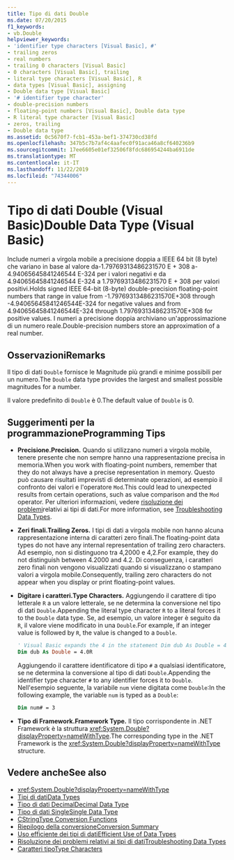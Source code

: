 ```yaml
---
title: Tipo di dati Double
ms.date: 07/20/2015
f1_keywords:
- vb.Double
helpviewer_keywords:
- 'identifier type characters [Visual Basic], #'
- trailing zeros
- real numbers
- trailing 0 characters [Visual Basic]
- 0 characters [Visual Basic], trailing
- literal type characters [Visual Basic], R
- data types [Visual Basic], assigning
- Double data type [Visual Basic]
- '# identifier type character'
- double-precision numbers
- floating-point numbers [Visual Basic], Double data type
- R literal type character [Visual Basic]
- zeros, trailing
- Double data type
ms.assetid: 0c5670f7-fcb1-453a-bef1-374730cd38fd
ms.openlocfilehash: 347b5c7b7af4c4aafec0f91aca46a8cf640236b9
ms.sourcegitcommit: 17ee6605e01ef32506f8fdc686954244ba6911de
ms.translationtype: MT
ms.contentlocale: it-IT
ms.lasthandoff: 11/22/2019
ms.locfileid: "74344006"
---
```

# <a name="double-data-type-visual-basic"></a><span data-ttu-id="662dd-102">Tipo di dati Double (Visual Basic)</span><span class="sxs-lookup"><span data-stu-id="662dd-102">Double Data Type (Visual Basic)</span></span>

<span data-ttu-id="662dd-103">Include numeri a virgola mobile a precisione doppia a IEEE 64 bit (8 byte) che variano in base al valore da-1.79769313486231570 E + 308 a-4.94065645841246544 E-324 per i valori negativi e da 4.94065645841246544 E-324 a 1.79769313486231570 E + 308 per valori positivi.</span><span class="sxs-lookup"><span data-stu-id="662dd-103">Holds signed IEEE 64-bit (8-byte) double-precision floating-point numbers that range in value from -1.79769313486231570E+308 through -4.94065645841246544E-324 for negative values and from 4.94065645841246544E-324 through 1.79769313486231570E+308 for positive values.</span></span> <span data-ttu-id="662dd-104">I numeri a precisione doppia archiviano un'approssimazione di un numero reale.</span><span class="sxs-lookup"><span data-stu-id="662dd-104">Double-precision numbers store an approximation of a real number.</span></span>

## <a name="remarks"></a><span data-ttu-id="662dd-105">Osservazioni</span><span class="sxs-lookup"><span data-stu-id="662dd-105">Remarks</span></span>

<span data-ttu-id="662dd-106">Il tipo di dati `Double` fornisce le Magnitude più grandi e minime possibili per un numero.</span><span class="sxs-lookup"><span data-stu-id="662dd-106">The `Double` data type provides the largest and smallest possible magnitudes for a number.</span></span>

<span data-ttu-id="662dd-107">Il valore predefinito di `Double` è 0.</span><span class="sxs-lookup"><span data-stu-id="662dd-107">The default value of `Double` is 0.</span></span>

## <a name="programming-tips"></a><span data-ttu-id="662dd-108">Suggerimenti per la programmazione</span><span class="sxs-lookup"><span data-stu-id="662dd-108">Programming Tips</span></span>

- <span data-ttu-id="662dd-109">**Precisione.**</span><span class="sxs-lookup"><span data-stu-id="662dd-109">**Precision.**</span></span> <span data-ttu-id="662dd-110">Quando si utilizzano numeri a virgola mobile, tenere presente che non sempre hanno una rappresentazione precisa in memoria.</span><span class="sxs-lookup"><span data-stu-id="662dd-110">When you work with floating-point numbers, remember that they do not always have a precise representation in memory.</span></span> <span data-ttu-id="662dd-111">Questo può causare risultati imprevisti di determinate operazioni, ad esempio il confronto dei valori e l'operatore `Mod`.</span><span class="sxs-lookup"><span data-stu-id="662dd-111">This could lead to unexpected results from certain operations, such as value comparison and the `Mod` operator.</span></span> <span data-ttu-id="662dd-112">Per ulteriori informazioni, vedere [risoluzione dei problemi](../../../visual-basic/programming-guide/language-features/data-types/troubleshooting-data-types.md)relativi ai tipi di dati.</span><span class="sxs-lookup"><span data-stu-id="662dd-112">For more information, see [Troubleshooting Data Types](../../../visual-basic/programming-guide/language-features/data-types/troubleshooting-data-types.md).</span></span>

- <span data-ttu-id="662dd-113">**Zeri finali.**</span><span class="sxs-lookup"><span data-stu-id="662dd-113">**Trailing Zeros.**</span></span> <span data-ttu-id="662dd-114">I tipi di dati a virgola mobile non hanno alcuna rappresentazione interna di caratteri zero finali.</span><span class="sxs-lookup"><span data-stu-id="662dd-114">The floating-point data types do not have any internal representation of trailing zero characters.</span></span> <span data-ttu-id="662dd-115">Ad esempio, non si distinguono tra 4,2000 e 4,2.</span><span class="sxs-lookup"><span data-stu-id="662dd-115">For example, they do not distinguish between 4.2000 and 4.2.</span></span> <span data-ttu-id="662dd-116">Di conseguenza, i caratteri zero finali non vengono visualizzati quando si visualizzano o stampano valori a virgola mobile.</span><span class="sxs-lookup"><span data-stu-id="662dd-116">Consequently, trailing zero characters do not appear when you display or print floating-point values.</span></span>

- <span data-ttu-id="662dd-117">**Digitare i caratteri.**</span><span class="sxs-lookup"><span data-stu-id="662dd-117">**Type Characters.**</span></span> <span data-ttu-id="662dd-118">Aggiungendo il carattere di tipo letterale `R` a un valore letterale, se ne determina la conversione nel tipo di dati `Double`.</span><span class="sxs-lookup"><span data-stu-id="662dd-118">Appending the literal type character `R` to a literal forces it to the `Double` data type.</span></span> <span data-ttu-id="662dd-119">Se, ad esempio, un valore integer è seguito da `R`, il valore viene modificato in una `Double`.</span><span class="sxs-lookup"><span data-stu-id="662dd-119">For example, if an integer value is followed by `R`, the value is changed to a `Double`.</span></span>

  ```vb
  ' Visual Basic expands the 4 in the statement Dim dub As Double = 4R to 4.0:
  Dim dub As Double = 4.0R
  ```

  <span data-ttu-id="662dd-120">Aggiungendo il carattere identificatore di tipo `#` a qualsiasi identificatore, se ne determina la conversione al tipo di dati `Double`.</span><span class="sxs-lookup"><span data-stu-id="662dd-120">Appending the identifier type character `#` to any identifier forces it to `Double`.</span></span> <span data-ttu-id="662dd-121">Nell'esempio seguente, la variabile `num` viene digitata come `Double`:</span><span class="sxs-lookup"><span data-stu-id="662dd-121">In the following example, the variable `num` is typed as a `Double`:</span></span>

  ```vb
  Dim num# = 3
  ```

- <span data-ttu-id="662dd-122">**Tipo di Framework.**</span><span class="sxs-lookup"><span data-stu-id="662dd-122">**Framework Type.**</span></span> <span data-ttu-id="662dd-123">Il tipo corrispondente in .NET Framework è la struttura <xref:System.Double?displayProperty=nameWithType>.</span><span class="sxs-lookup"><span data-stu-id="662dd-123">The corresponding type in the .NET Framework is the <xref:System.Double?displayProperty=nameWithType> structure.</span></span>

## <a name="see-also"></a><span data-ttu-id="662dd-124">Vedere anche</span><span class="sxs-lookup"><span data-stu-id="662dd-124">See also</span></span>

- <xref:System.Double?displayProperty=nameWithType>
- [<span data-ttu-id="662dd-125">Tipi di dati</span><span class="sxs-lookup"><span data-stu-id="662dd-125">Data Types</span></span>](../../../visual-basic/language-reference/data-types/index.md)
- [<span data-ttu-id="662dd-126">Tipo di dati Decimal</span><span class="sxs-lookup"><span data-stu-id="662dd-126">Decimal Data Type</span></span>](../../../visual-basic/language-reference/data-types/decimal-data-type.md)
- [<span data-ttu-id="662dd-127">Tipo di dati Single</span><span class="sxs-lookup"><span data-stu-id="662dd-127">Single Data Type</span></span>](../../../visual-basic/language-reference/data-types/single-data-type.md)
- [<span data-ttu-id="662dd-128">CString</span><span class="sxs-lookup"><span data-stu-id="662dd-128">Type Conversion Functions</span></span>](../../../visual-basic/language-reference/functions/type-conversion-functions.md)
- [<span data-ttu-id="662dd-129">Riepilogo della conversione</span><span class="sxs-lookup"><span data-stu-id="662dd-129">Conversion Summary</span></span>](../../../visual-basic/language-reference/keywords/conversion-summary.md)
- [<span data-ttu-id="662dd-130">Uso efficiente dei tipi di dati</span><span class="sxs-lookup"><span data-stu-id="662dd-130">Efficient Use of Data Types</span></span>](../../../visual-basic/programming-guide/language-features/data-types/efficient-use-of-data-types.md)
- [<span data-ttu-id="662dd-131">Risoluzione dei problemi relativi ai tipi di dati</span><span class="sxs-lookup"><span data-stu-id="662dd-131">Troubleshooting Data Types</span></span>](../../../visual-basic/programming-guide/language-features/data-types/troubleshooting-data-types.md)
- [<span data-ttu-id="662dd-132">Caratteri tipo</span><span class="sxs-lookup"><span data-stu-id="662dd-132">Type Characters</span></span>](../../../visual-basic/programming-guide/language-features/data-types/type-characters.md)
